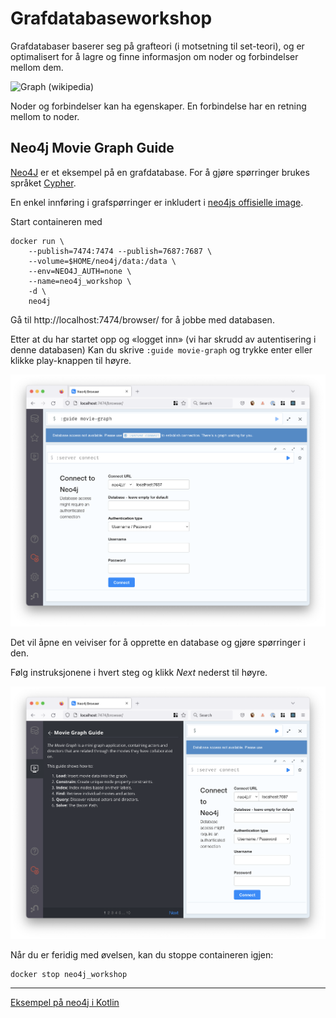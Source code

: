 # Grafdatabaseworkshop

Grafdatabaser baserer seg på grafteori (i motsetning til set-teori),
og er optimalisert for å lagre og finne informasjon om noder og 
forbindelser mellom dem.

![Graph (wikipedia)](https://upload.wikimedia.org/wikipedia/commons/3/3a/GraphDatabase_PropertyGraph.png)

Noder og forbindelser kan ha egenskaper. En forbindelse har en retning mellom to noder.

## Neo4j Movie Graph Guide

[Neo4J](https://neo4j.com/) er et eksempel på en grafdatabase.
For å gjøre spørringer brukes språket [Cypher](https://en.wikipedia.org/wiki/Cypher_(query_language)).

En enkel innføring i grafspørringer er inkludert i 
[neo4js offisielle image](https://hub.docker.com/_/neo4j).

Start containeren med

```console
docker run \
    --publish=7474:7474 --publish=7687:7687 \
    --volume=$HOME/neo4j/data:/data \
    --env=NEO4J_AUTH=none \
    --name=neo4j_workshop \
    -d \
    neo4j
```

Gå til http://localhost:7474/browser/ for å jobbe med databasen.

Etter at du har startet opp og «logget inn» (vi har skrudd av autentisering i denne databasen)
Kan du skrive `:guide movie-graph` og trykke enter eller klikke play-knappen til høyre.

![Første skjerm](../img/graph/neo4j_screen_0.png)

Det vil åpne en veiviser for å opprette en database og gjøre spørringer i den.

Følg instruksjonene i hvert steg og klikk _Next_ nederst til høyre.

![Andre skjerm](../img/graph/neo4j_screen_1.png)

Når du er feridig med øvelsen, kan du stoppe containeren igjen:

```console
docker stop neo4j_workshop
```

---

[Eksempel på neo4j i Kotlin](https://github.com/erictsangx/kotlin-neo4j)